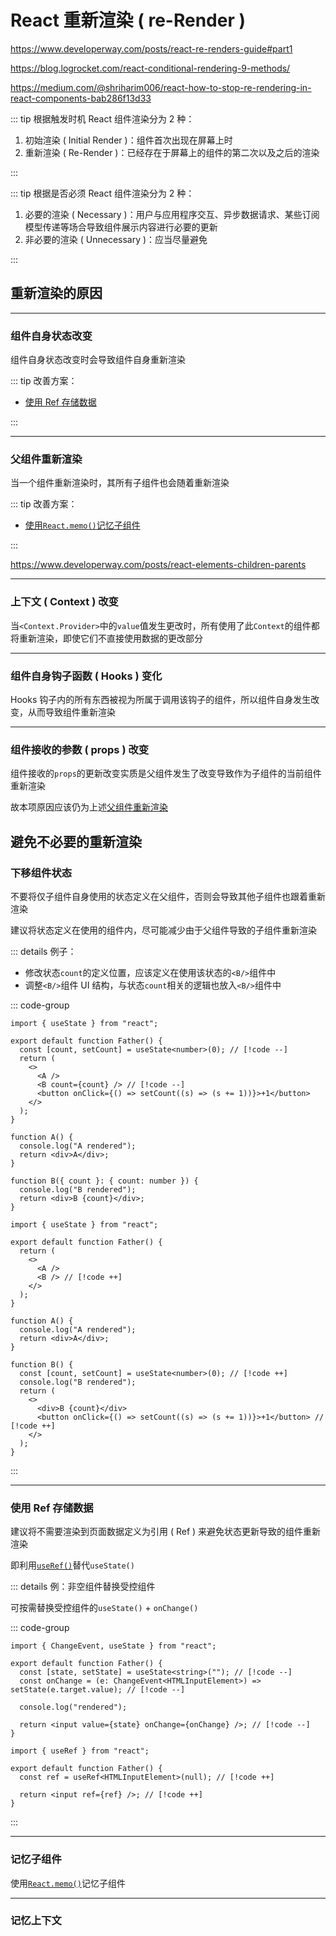 # React 重新渲染 ( re-Render )

https://www.developerway.com/posts/react-re-renders-guide#part1

https://blog.logrocket.com/react-conditional-rendering-9-methods/

https://medium.com/@shriharim006/react-how-to-stop-re-rendering-in-react-components-bab286f13d33

::: tip 根据触发时机 React 组件渲染分为 2 种：

1. 初始渲染 ( Initial Render )：组件首次出现在屏幕上时
2. 重新渲染 ( Re-Render )：已经存在于屏幕上的组件的第二次以及之后的渲染

:::

::: tip 根据是否必须 React 组件渲染分为 2 种：

1. 必要的渲染 ( Necessary )：用户与应用程序交互、异步数据请求、某些订阅模型传递等场合导致组件展示内容进行必要的更新
2. 非必要的渲染 ( Unnecessary )：应当尽量避免

:::

## 重新渲染的原因

---

### 组件自身状态改变

组件自身状态改变时会导致组件自身重新渲染

::: tip 改善方案：

- [使用 Ref 存储数据](#使用-ref-存储数据)
<!-- - [利用`useMemo()`进行数据昂贵计算]() -->

:::

---

### 父组件重新渲染

当一个组件重新渲染时，其所有子组件也会随着重新渲染

::: tip 改善方案：

- [使用`React.memo()`记忆子组件](#记忆子组件)

:::

https://www.developerway.com/posts/react-elements-children-parents

---

### 上下文 ( Context ) 改变

当`<Context.Provider>`中的`value`值发生更改时，所有使用了此`Context`的组件都将重新渲染，即使它们不直接使用数据的更改部分

---

### 组件自身钩子函数 ( Hooks ) 变化

Hooks 钩子内的所有东西被视为所属于调用该钩子的组件，所以组件自身发生改变，从而导致组件重新渲染

---

### 组件接收的参数 ( props ) 改变

组件接收的`props`的更新改变实质是父组件发生了改变导致作为子组件的当前组件重新渲染

故本项原因应该仍为上述[父组件重新渲染](#父组件重新渲染)

## 避免不必要的重新渲染

### 下移组件状态

不要将仅子组件自身使用的状态定义在父组件，否则会导致其他子组件也跟着重新渲染

建议将状态定义在使用的组件内，尽可能减少由于父组件导致的子组件重新渲染

::: details 例子：

- 修改状态`count`的定义位置，应该定义在使用该状态的`<B/>`组件中
- 调整`<B/>`组件 UI 结构，与状态`count`相关的逻辑也放入`<B/>`组件中

::: code-group

```tsx [❌]
import { useState } from "react";

export default function Father() {
  const [count, setCount] = useState<number>(0); // [!code --]
  return (
    <>
      <A />
      <B count={count} /> // [!code --]
      <button onClick={() => setCount((s) => (s += 1))}>+1</button>
    </>
  );
}

function A() {
  console.log("A rendered");
  return <div>A</div>;
}

function B({ count }: { count: number }) {
  console.log("B rendered");
  return <div>B {count}</div>;
}
```

```tsx [✅]
import { useState } from "react";

export default function Father() {
  return (
    <>
      <A />
      <B /> // [!code ++]
    </>
  );
}

function A() {
  console.log("A rendered");
  return <div>A</div>;
}

function B() {
  const [count, setCount] = useState<number>(0); // [!code ++]
  console.log("B rendered");
  return (
    <>
      <div>B {count}</div>
      <button onClick={() => setCount((s) => (s += 1))}>+1</button> // [!code ++]
    </>
  );
}
```

:::

---

### 使用 Ref 存储数据

建议将不需要渲染到页面数据定义为引用 ( Ref ) 来避免状态更新导致的组件重新渲染

即利用[`useRef()`](../built-in-apis/hooks.md#useref)替代`useState()`

::: details 例：非空组件替换受控组件

可按需替换受控组件的`useState()` + `onChange()`

::: code-group

```tsx{0} [👎]
import { ChangeEvent, useState } from "react";

export default function Father() {
  const [state, setState] = useState<string>(""); // [!code --]
  const onChange = (e: ChangeEvent<HTMLInputElement>) => setState(e.target.value); // [!code --]

  console.log("rendered");

  return <input value={state} onChange={onChange} />; // [!code --]
}
```

```tsx [👍]
import { useRef } from "react";

export default function Father() {
  const ref = useRef<HTMLInputElement>(null); // [!code ++]

  return <input ref={ref} />; // [!code ++]
}
```

:::

---

### 记忆子组件

使用[`React.memo()`](../built-in-apis/methods.md#memo)记忆子组件

---

### 记忆上下文

```

```

